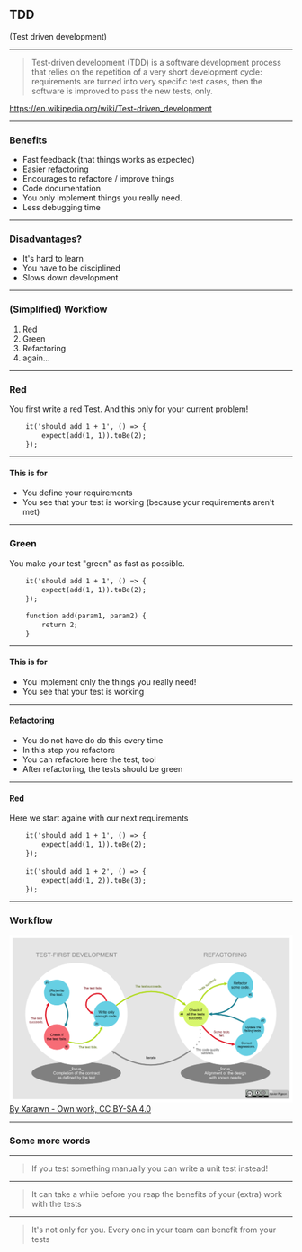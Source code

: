 ## TDD
(Test driven development)

---
> Test-driven development (TDD) is a software development process that relies on the repetition of a very short development cycle: requirements are turned into very specific test cases, then the software is improved to pass the new tests, only.

https://en.wikipedia.org/wiki/Test-driven_development

---
### Benefits
* Fast feedback (that things works as expected)
* Easier refactoring
* Encourages to refactore / improve things
* Code documentation
* You only implement things you really need.
* Less debugging time

---
### Disadvantages?
* It's hard to learn
* You have to be disciplined
* Slows down development


---
### (Simplified) Workflow
1. Red
1. Green
1. Refactoring
1. again...

---
### Red
You first write a red Test. And this only for your current problem!

```
    it('should add 1 + 1', () => {
        expect(add(1, 1)).toBe(2);
    });
```

---
#### This is for
* You define your requirements
* You see that your test is working (because your requirements aren't met)



---
### Green
You make your test "green" as fast as possible.

```
    it('should add 1 + 1', () => {
        expect(add(1, 1)).toBe(2);
    });
```

```
    function add(param1, param2) {
        return 2;
    }
```

---
#### This is for
* You implement only the things you really need!
* You see that your test is working

---
#### Refactoring
* You do not have do do this every time
* In this step you refactore
* You can refactore here the test, too!
* After refactoring, the tests should be green


---
#### Red
Here we start againe with our next requirements

```
    it('should add 1 + 1', () => {
        expect(add(1, 1)).toBe(2);
    });

    it('should add 1 + 2', () => {
        expect(add(1, 2)).toBe(3);
    });
```

---
### Workflow
![TDD global lifecycle](./slides/img/TDD_Global_Lifecycle.png) [By Xarawn - Own work, CC BY-SA 4.0](https://commons.wikimedia.org/w/index.php?curid=44782343)


---
### Some more words

---
> If you test something manually you can write a unit test instead!


---
> It can take a while before you reap the benefits of your (extra) work with the tests


---
> It's not only for you. Every one in your team can benefit from your tests


